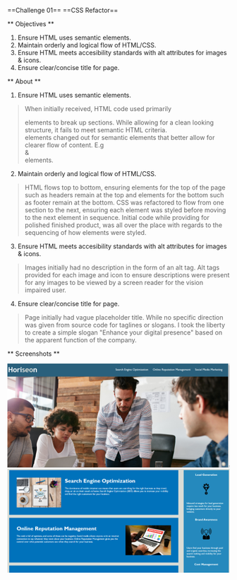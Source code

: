 ==Challenge 01==
==CSS Refactor==

** Objectives **
1. Ensure HTML uses semantic elements.
2. Maintain orderly and logical flow of HTML/CSS.
3. Ensure HTML meets accesibility standards with alt attributes for images & icons.
4. Ensure clear/concise title for page.

** About **
1. Ensure HTML uses semantic elements.
  > When initially received, HTML code used primarily <div> elements to break up sections. While allowing for a clean looking structure, it fails to meet semantic HTML criteria. <div> elements changed out for semantic elements that better allow for clearer flow of content. E.g <section> & <aside> elements.

2. Maintain orderly and logical flow of HTML/CSS.
  > HTML flows top to bottom, ensuring elements for the top of the page such as headers remain at the top and elements for the bottom such as footer remain at the bottom. CSS was refactored to flow from one section to the next, ensuring each element was styled before moving to the next element in sequence. Initial code while providing for polished finished product, was all over the place with regards to the sequencing of how elements were styled.

3. Ensure HTML meets accesibility standards with alt attributes for images & icons.
  > Images initially had no description in the form of an alt tag. Alt tags provided for each image and icon to ensure descriptions were present for any images to be viewed by a screen reader for the vision impaired user.

4. Ensure clear/concise title for page.
  >Page initially had vague placeholder title. While no specific direction was given from source code for taglines or slogans. I took the liberty to create a simple slogan "Enhance your digital presence" based on the apparent function of the company.

** Screenshots **

![my screenshot](./assets/images/Screenshot%202022-07-11%20163804.png)
![my screenshot](./assets/images/Screenshot%202022-07-11%20163830.png)